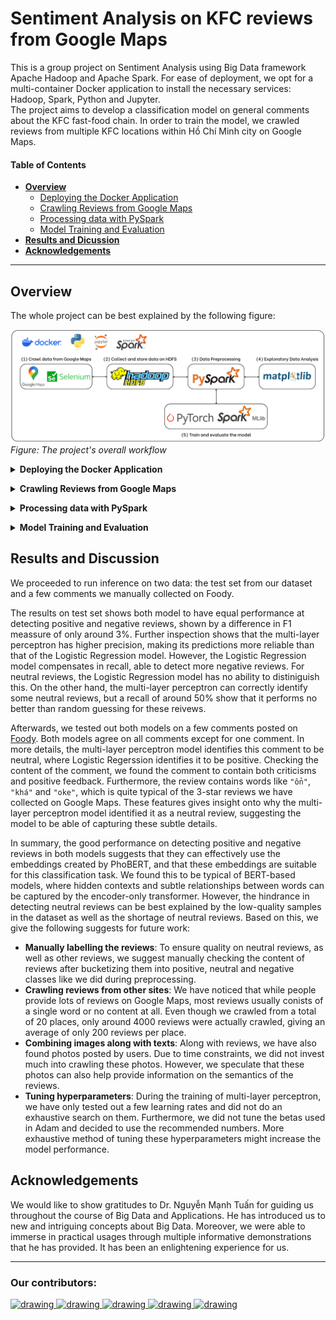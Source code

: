 # Sentiment Analysis on KFC reviews from Google Maps
This is a group project on Sentiment Analysis using Big Data framework Apache Hadoop and Apache Spark. For ease of deployment, we opt for a multi-container Docker application to install the necessary services: Hadoop, Spark, Python and Jupyter.\
The project aims to develop a classification model on general comments about the KFC fast-food chain. In order to train the model, we crawled reviews from multiple KFC locations within Hồ Chí Minh city on Google Maps.

#### Table of Contents
- [**Overview**](#overview)
    - [Deploying the Docker Application](#docker_deploy)
    - [Crawling Reviews from Google Maps](#reviews_crawl)
    - [Processing data with PySpark](#reviews_store)
    - [Model Training and Evaluation](#models)
- [**Results and Dicussion**](#results-and-discussion)
- [**Acknowledgements**](#acknowledgements)

---
## Overview
The whole project can be best explained by the following figure:

![workflow](./resource/pngs/workflow.png)
*Figure: The project's overall workflow*

<a name="docker_deploy"></a>
<details>
<summary><b>Deploying the Docker Application</b></summary>

Taking advantage of pre-built Docker images, we opt for multi-container Docker application for quick deployment of the working environment.\
In the application, we deploy two images provided by [`big-data-europ/docker-hadoop`](https://github.com/big-data-europe/docker-hadoop). These images are responsible for the Hadoop HDFS service within the project.\
For processing with Spark, we use the official [`jupyter/pyspark-notebook`](https://hub.docker.com/r/jupyter/pyspark-notebook) image. The latest image has Python 3.11.6 installed with PySpark. The image also hosts a local JupyterLab session where one can easily connect to from outside of the Docker container.

For more information on the application, see [`docker-hadoop/README.md`](./docker-hadoop/README.md)
To see how one deploys, runs as well as connecting to the JupyterLab instance, visit [`how_tos.ipynb`](how_tos.ipynb).
</details>

<a name="reviews_crawl"></a>
<details>
<summary><b>Crawling Reviews from Google Maps</b></summary>

After setting up the application, we then began the core of the project. The first task of which we need to do is to find a way to collect reviews from places on Google Maps.

Google themselves provide a [Google Places API](https://developers.google.com/maps/documentation/places/web-service/overview) for retrieving multiple types of data about a place on Google Maps including reviews. However, this is meant as a freemium service and the quota is relatively low compare to our needs. Furthermore, you need to to set up a billing account in order to use the API, which is also slightly inconvenient for us.

Thus, the only option left is to resort to crawling data straight from the site. Because the site is not static by nature, we uses [selenium](https://pypi.org/project/selenium/) to simulate certain loading functionalities and interactions within the website. We provide the crawling code packaged in a class wrapper `ReviewCrawler` provided in [ggplace_review_crawler](./review_crawl/ggplace_review_crawler/). For more information on how to use the package, see [README.md](./review_crawl/README.md).

While crawling, we immediately save the results to the HDFS using the Python API [hdfs](https://hdfscli.readthedocs.io/en/latest/).
</details>

<a name="reviews_store"></a>
<details>
<summary><b>Processing data with PySpark</b></summary>

[Apache Spark](https://spark.apache.org/) is a framework for processing big data with distributed computing. Spark allows seamless integration with multiple big data storage infrastructures like the HDFS we have deployed as well as analytics and science computing frameworks like R, NumPy, etc. In this project, we utilise the Spark's API for Python called [PySpark](https://spark.apache.org/docs/latest/api/python/index.html) to do any data processing.

More specifically, we deploy PySpark through the prebuilt Docker image [jupyter/pyspark-notebook](https://hub.docker.com/r/jupyter/pyspark-notebook). This image allows you to host a local JupyterLab session with pre-installed libraries necessary for processing with PySpark, allowing an easy deployment. When doing data processing, you can connect to the server from a Jupyter notebook or work within the Web UI. For instructions and demonstrations on this subject, see the `Executing Python scripts within the application` and `Accessing HDFS from PySpark Session` sections in [`how_tos.ipynb`](how_tos.ipynb).
</details>

<a name="models"></a>
<details>
<summary><b>Model Training and Evaluation</b></summary>

For classification models, we chose to train a Logistic Regression model and a simple Multi-layer Perceptron neural network. The details of how models are trained are discussed in [`sentiment_analysis/README.md`](./sentiment_analysis/README.md).

However, because our dataset are quite imbalanced, especially with neutral reviews, we decided to compare models using class-wise metrics. More specifically, we compute precision, recall and F1 measure for each class and compare both models. The full results can be found in [`sentiment_analysis/model_eval.ipynb`](./sentiment_analysis/model_eval.ipynb).
</details>

## Results and Discussion
We proceeded to run inference on two data: the test set from our dataset and a few comments we manually collected on Foody.

The results on test set shows both model to have equal performance at detecting positive and negative reviews, shown by a difference in F1 meassure of only around 3%. Further inspection shows that the multi-layer perceptron has higher precision, making its predictions more reliable than that of the Logistic Regression model. However, the Logistic Regression model compensates in recall, able to detect more negative reviews. For neutral reviews, the Logistic Regression model has no ability to distiniguish this. On the other hand, the multi-layer perceptron can correctly identify some neutral reviews, but a recall of around 50% show that it performs no better than random guessing for these reivews.

Afterwards, we tested out both models on a few comments posted on [Foody](https://www.foody.vn/ho-chi-minh/kfc-ly-thuong-kiet/binh-luan). Both models agree on all comments except for one comment. In more details, the multi-layer perceptron model identifies this comment to be neutral, where Logistic Regerssion identifies it to be positive. Checking the content of the comment, we found the comment to contain both criticisms and positive feedback. Furthermore, the review contains words like `"ổn"`, `"khá"` and `"oke"`, which is quite typical of the 3-star reviews we have collected on Google Maps. These features gives insight onto why the multi-layer perceptron model identified it as a neutral review, suggesting the model to be able of capturing these subtle details.

In summary, the good performance on detecting positive and negative reviews in both models suggests that they can effectively use the embeddings created by PhoBERT, and that these embeddings are suitable for this classification task. We found this to be typical of BERT-based models, where hidden contexts and subtle relationships between words can be captured by the encoder-only transformer. However, the hindrance in detecting neutral reviews can be best explained by the low-quality samples in the dataset as well as the shortage of neutral reviews. Based on this, we give the following suggests for future work:
- **Manually labelling the reviews**: To ensure quality on neutral reviews, as well as other reviews, we suggest manually checking the content of reviews after bucketizing them into positive, neutral and negative classes like we did during preprocessing.
- **Crawling reviews from other sites**: We have noticed that while people provide lots of reviews on Google Maps, most reviews usually conists of a single word or no content at all. Even though we crawled from a total of 20 places, only around 4000 reviews were actually crawled, giving an average of only 200 reviews per place.
- **Combining images along with texts**: Along with reviews, we have also found photos posted by users. Due to time constraints, we did not invest much into crawling these photos. However, we speculate that these photos can also help provide information on the semantics of the reviews.
- **Tuning hyperparameters**: During the training of multi-layer perceptron, we have only tested out a few learning rates and did not do an exhaustive search on them. Furthermore, we did not tune the betas used in Adam and decided to use the recommended numbers. More exhaustive method of tuning these hyperparameters might increase the model performance.

## Acknowledgements
We would like to show gratitudes to Dr. Nguyễn Mạnh Tuấn for guiding us throughout the course of Big Data and Applications. He has introduced us to new and intriguing concepts about Big Data. Moreover, we were able to immerse in practical usages through multiple informative demonstrations that he has provided. It has been an enlightening experience for us.

---
### Our contributors:
<a href="https://github.com/Ngoc-Cac">
    <img src="https://avatars.githubusercontent.com/u/144905277?v=4" alt="drawing" width="60">
</a>
<a href="https://github.com/dothimykhanh">
    <img src="https://avatars.githubusercontent.com/u/120184309?v=4" alt="drawing" width="60">
</a>
<a href="https://github.com/NguyenTNTh">
    <img src="https://avatars.githubusercontent.com/u/203326835?v=4" alt="drawing" width="60">
</a>
<a href="https://github.com/hako1106">
    <img src="https://avatars.githubusercontent.com/u/117138002?v=4" alt="drawing" width="60">
</a>
<a href="https://github.com/phiyenng">
    <img src="https://avatars.githubusercontent.com/u/145342146?v=4" alt="drawing" width="60">
</a>